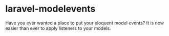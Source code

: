 # laravel-modelevents
Have you ever wanted a place to put your eloquent model events? It is now easier than ever to apply listeners to your models.
